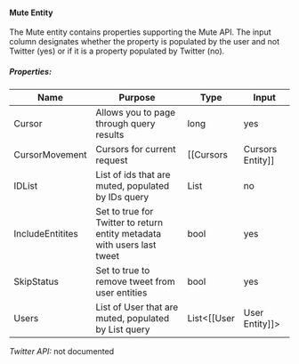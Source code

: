 #### Mute Entity

The Mute entity contains properties supporting the Mute API. The input column designates whether the property is populated by the user and not Twitter (yes) or if it is a property populated by Twitter (no).

##### Properties:

| Name | Purpose | Type | Input |
|------|---------|------|-------|
| Cursor | Allows you to page through query results | long | yes |
| CursorMovement | Cursors for current request | [[Cursors|Cursors Entity]] | no |
| IDList | List of ids that are muted, populated by IDs query | List<ulong> | no |
| IncludeEntitites | Set to true for Twitter to return entity metadata with users last tweet | bool | yes|
| SkipStatus | Set to true to remove tweet from user entities | bool | yes |
| Users | List of User that are muted, populated by List query | List<[[User|User Entity]]> | no |

*Twitter API:* not documented